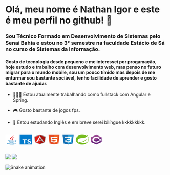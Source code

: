 # Olá, meu nome é Nathan Igor e este é meu perfil no github! 👋

### Sou Técnico Formado em Desenvolvimento de Sistemas pelo Senai Bahia e estou no 3° semestre na faculdade Estácio de Sá no curso de Sistemas da Informação. 
#### Gosto de tecnologia desde pequeno e me interessei por progamação, hoje estudo e trabalho com desenvolvimento web, mas penso no futuro migrar para o mundo mobile, sou um pouco tímido mas depois de me enturmar sou bastante sociável, tenho facilidade de aprender e gosto bastante de ajudar.

- 👨🏻‍💻 Estou atualmente trabalhando como fullstack com Angular e Spring.

- 🎮 Gosto bastante de jogos fps.

- 📘 Estou estudando Inglês e em breve serei bilíngue kkkkkkkkk.

  
<div style="display: inline_block"><br>
  <img align="center" alt="java" height="30" width="40" src="https://raw.githubusercontent.com/devicons/devicon/master/icons/java/java-original.svg">
  <img align="center" alt="Rafa-Ts" height="30" width="40" src="https://raw.githubusercontent.com/devicons/devicon/master/icons/typescript/typescript-plain.svg">
  <img align="center" alt="angular" height="30" width="40" src="https://raw.githubusercontent.com/devicons/devicon/master/icons/angularjs/angularjs-original.svg">
  <img align="center" alt="html" height="30" width="40" src="https://raw.githubusercontent.com/devicons/devicon/master/icons/html5/html5-original.svg">
  <img align="center" alt="css" height="30" width="40" src="https://raw.githubusercontent.com/devicons/devicon/master/icons/css3/css3-original.svg">
  <img align="center" alt="spring" height="30" width="40" src="https://raw.githubusercontent.com/devicons/devicon/master/icons/spring/spring-original.svg">
  <img align="center" alt="csharp" height="30" width="40" src="https://raw.githubusercontent.com/devicons/devicon/master/icons/csharp/csharp-original.svg">
</div>

##

<div> 
  <a href="https://instagram.com/nathanigor1" target="_blank"><img src="https://img.shields.io/badge/-Instagram-%23E4405F?style=for-the-badge&logo=instagram&logoColor=white" target="_blank"></a>
  <a href="https://www.linkedin.com/in/nathanigor" target="_blank"><img src="https://img.shields.io/badge/-LinkedIn-%230077B5?style=for-the-badge&logo=linkedin&logoColor=white" target="_blank"></a> 
 
  ![Snake animation](https://github.com/nathanigor/nathanigor/blob/main/.github/workflows/cobrinha.yml)
 
</div>

